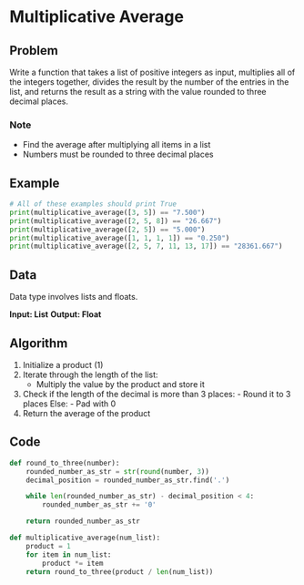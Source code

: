 # Multiplicative Average
## Problem
Write a function that takes a list of positive integers as input, multiplies all of the integers together, divides the result by the number of the entries in the list, and returns the result as a string with the value rounded to three decimal places.

### Note
- Find the average after multiplying all items in a list
- Numbers must be rounded to three decimal places

## Example
```python
# All of these examples should print True
print(multiplicative_average([3, 5]) == "7.500")
print(multiplicative_average([2, 5, 8]) == "26.667")
print(multiplicative_average([2, 5]) == "5.000")
print(multiplicative_average([1, 1, 1, 1]) == "0.250")
print(multiplicative_average([2, 5, 7, 11, 13, 17]) == "28361.667")
```

## Data
Data type involves lists and floats.

**Input: List**
**Output: Float**

## Algorithm
1. Initialize a product (1)
2. Iterate through the length of the list:
    - Multiply the value by the product and store it
3. Check if the length of the decimal is more than 3 places:
        - Round it to 3 places
    Else:
        - Pad with 0
4. Return the average of the product

## Code
```Python
def round_to_three(number):
    rounded_number_as_str = str(round(number, 3))
    decimal_position = rounded_number_as_str.find('.')

    while len(rounded_number_as_str) - decimal_position < 4:
        rounded_number_as_str += '0'

    return rounded_number_as_str

def multiplicative_average(num_list):
    product = 1
    for item in num_list:
        product *= item
    return round_to_three(product / len(num_list))
```